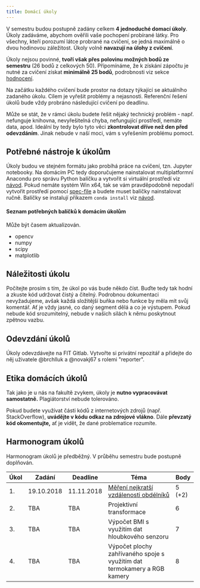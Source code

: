 ```yaml
---
title: Domácí úkoly
---
```


V semestru budou postupně zadány celkem **4 jednoduché domací úkoly**. Úkoly zadáváme, abychom ověřili vaše pochopení probírané látky. Pro všechny, kteří porozumí látce probrané na cvičení, se jedná maximálně o dvou hodinovou záležitost. Úkoly volně **navazují na úlohy z cvičení**.

Úkoly nejsou povinné, **tvoří však přes polovinu možných bodů ze semestru** (26 bodů z celkových 50). Přípomínáme, že k získání zápočtu je nutné za cvičení získat **minimálně 25 bodů**, podrobnosti viz sekce [hodnocení](../classification/index.md).

Na začátku každého cvičení bude prostor na dotazy týkající se aktuálního zadaného úkolu. Cílem je vyřešit problémy a nejasnosti. Referenční řešení úkolů bude vždy probráno následující cvičení po deadlinu.

Může se stát, že v rámci úkolu budete řešit nějaký technický problém - např. nefunguje knihovna, nevyřešitelná chyba, nefungující  prostředí, nemáte data, apod. Ideální by tedy bylo tyto věci **zkontrolovat dříve než den před odevzdáním**. Jinak nebude v naší moci, vám s vyřešením problému pomoct.

## Potřebné nástroje k úkolům

Úkoly budou ve stejném formátu jako probíhá práce na cvičení, tzn. Jupyter notebooky. Na domácím PC tedy doporučujeme nainstalovat multiplatformní Anacondu pro správu Python balíčku a vytvořit si virtuální prostředí viz [návod](../tutorials/files/1/course-tools-introduction.md). Pokud nemáte systém Win x64, tak se vám pravděpodobně nepodaří vytvořit prostředí pomocí [spec-file](../tutorials/files/1/spec-file.txt) a budete muset balíčky nainstalovat ručně. Balíčky se instalují příkazem `conda install` viz [návod](../tutorials/files/1/course-tools-introduction.md).

#### Seznam potřebných balíčků k domácím úkolům
 Může být časem aktualizován.
* opencv
* numpy
* scipy
* matplotlib

## Náležitosti úkolu

Počítejte prosím s tím, že úkol po vás bude někdo číst. Buďte tedy tak hodní a zkuste kód udržovat čistý a  čitelný. Podrobnou dokumentaci nevyžadujeme, avšak každá složitější buňka nebo funkce by měla mít svůj komentář. Ať je vždy jasné, co daný segment dělá a co je výstupem. Pokud nebude kód srozumitelný, nebude v našich silách k němu poskytnout zpětnou vazbu.

## Odevzdání úkolů

Úkoly odevzdávejte na FIT Gitlab. Vytvořte si privátní repozitář a přidejte do něj uživatele @brchlluk a @novakj67 s rolemi "reporter".

## Etika domácích úkolů

Tak jako je u nás na fakultě zvykem, úkoly je **nutno vypracovávat samostatně.** Plagiátorství nebude tolerováno. 

Pokud budete využívat části kódů z internetových zdrojů (např. StackOverflow), **uvádějte v kódu odkaz na zdrojové vlákno**. Dále **převzatý kód okomentujte,** ať je vidět, že dané problematice rozumíte.

## Harmonogram úkolů

Harmonogram úkolů je předběžný. V průběhu semestru bude postupně doplňován.

| Úkol | Zadání     | Deadline   | Téma                                                         | Body   |
| ---- | ---------- | ---------- | ------------------------------------------------------------ | ------ |
| 1.   | 19.10.2018 | 11.11.2018 | [Měření nejkratší vzdálenosti obdélníků](files/1/1_task.ipynb) | 5 (+2) |
| 2.   | TBA        | TBA        | Projektivní transformace                                     | 6      |
| 3.   | TBA        | TBA        | Výpočet BMI s využitím dat hloubkového senzoru               | 7      |
| 4.   | TBA        | TBA        | Výpočet plochy zahřívaného spoje s využitím dat termokamery a RGB kamery | 8      |

